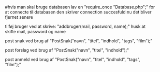 #hvis man skal bruge databasen
lav en "require_once "Database.php";" for at connecte til databasen 
den skriver connection succesfuld nu det bliver fjernet senere

tilføj bruger ved at skrive: "addbruger(mail, password, name);" husk at skifte mail, password og name

post snak ved brug af "PostSnak("navn", "titel", "indhold", "tags", "film");"

post forslag ved brug af "PostSnak("navn", "titel", "indhold");"

post anmeld ved brug af "PostSnak("navn", "titel", "indhold", "tags", "film");"